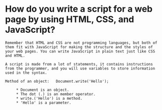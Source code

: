   # How do you write a script for a web page by using HTML, CSS, and JavaScript? 
    
    Remember that HTML and CSS are not programming languages, but both of them fit with JavaScript for making the structure and the styles of your web pages. You can write JavaScript in plain text just like CSS and HTML. 

    A script is made from a lot of statements, it contains instructions from the programmer, and you will use variables to store information used in the syntax. 

    Method of an object:   Document.write('Hello');  
        
         * Document is an object. 
         * The dot (.) is an member operator.
         * write.('Hello') is a method.
         * 'Hello' is a parameter. 
    
   ## <script> : 
        it used to load the JavaScript file in HTML pages 
   ##  <link> :  
        it used to load a CSS file 